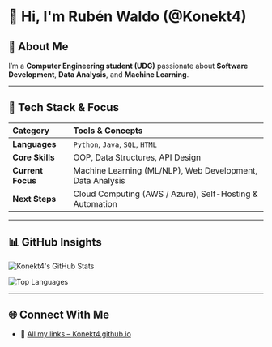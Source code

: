 # 👋 Hi, I'm Rubén Waldo (@Konekt4)

## 🧠 About Me

I’m a **Computer Engineering student (UDG)** passionate about **Software Development**, **Data Analysis**, and **Machine Learning**. 

---

## 🧰 Tech Stack & Focus

| Category | Tools & Concepts |
| :-- | :-- |
| **Languages** | `Python`, `Java`, `SQL`, `HTML` |
| **Core Skills** | OOP, Data Structures, API Design |
| **Current Focus** | Machine Learning (ML/NLP), Web Development, Data Analysis |
| **Next Steps** | Cloud Computing (AWS / Azure), Self-Hosting & Automation |

---

## 📊 GitHub Insights

![Konekt4's GitHub Stats](https://github-readme-stats.vercel.app/api?username=Konekt4&show_icons=true&theme=vue)

![Top Languages](https://github-readme-stats.vercel.app/api/top-langs/?username=Konekt4&layout=compact&theme=vue)

---

## 🌐 Connect With Me

- 🔗 [All my links – Konekt4.github.io](https://konekt4.github.io/Landing_Konekt4/index.html)

